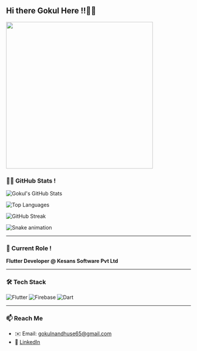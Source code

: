 ## Hi there Gokul Here !!👋😉

<img src="https://user-images.githubusercontent.com/74038190/212750147-854a394f-fee9-4080-9770-78a4b7ece53f.gif" width="400">  
<br>



### 👨‍💻 GitHub Stats !

![Gokul's GitHub Stats](https://github-readme-stats.vercel.app/api?username=gokuljnair2001&show_icons=true&theme=tokyonight)

![Top Languages](https://github-readme-stats.vercel.app/api/top-langs/?username=gokuljnair2001&layout=compact&theme=tokyonight)

![GitHub Streak](https://github-readme-streak-stats.herokuapp.com/?user=gokuljnair2001&theme=tokyonight)

![Snake animation](https://github.com/gokuljnair2001/gokuljnair2001/blob/output/github-contribution-grid-snake.svg)

---

### 💼 Current Role !
**Flutter Developer @ Kesans Software Pvt Ltd**

---

### 🛠️ Tech Stack

![Flutter](https://img.shields.io/badge/Flutter-%2302569B.svg?style=for-the-badge&logo=flutter&logoColor=white)
![Firebase](https://img.shields.io/badge/Firebase-ffca28?style=for-the-badge&logo=firebase&logoColor=black)
![Dart](https://img.shields.io/badge/Dart-0175C2?style=for-the-badge&logo=dart&logoColor=white)

---

### 📫 Reach Me

- ✉️ Email: gokulnandhuse65@gmail.com  
- 🔗 [LinkedIn](https://www.linkedin.com/in/gokul-j-nair-8b9b4b23a/)


